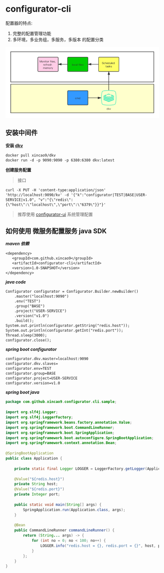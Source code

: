 # configurator-cli

配置器的特点:

1. 完整的配置管理功能
2. 多环境，多业务组，多服务，多版本 的配置分类

![architectures](https://raw.githubusercontent.com/xincao9/configurator/master/configurator.png)

## 安装中间件

**安装 [dkv](https://github.com/xincao9/dkv)**

```
docker pull xincao9/dkv
docker run -d -p 9090:9090 -p 6380:6380 dkv:latest
```

**创建服务配置**

>接口
```
curl -X PUT -H 'content-type:application/json' 'http://localhost:9090/kv' -d '{"k":"configurator|TEST|BASE|USER-SERVICE|v1.0", "v":"{\"redis\":{\"host\":\"localhost\",\"port\":\"6379\"}}"}'
```

>推荐使用 [configurator-ui](https://github.com/xincao9/configurator/tree/master/api) 系统管理配置

## 如何使用 微服务配置服务 java SDK

**_maven 依赖_**

```
<dependency>
   <groupId>com.github.xincao9</groupId>
   <artifactId>configurator-cli</artifactId>
   <version>1.0-SNAPSHOT</version>
</dependency>
```

**_java code_**

```
Configurator configurator = Configurator.Builder.newBuilder()
    .master("localhost:9090")
    .env("TEST")
    .group("BASE")
    .project("USER-SERVICE")
    .version("v1.0")
    .build();
System.out.println(configurator.getString("redis.host"));
System.out.println(configurator.getInt("redis.port"));
Thread.sleep(3000);
configurator.close();
```

**_spring boot configurator_**

```
configurator.dkv.master=localhost:9090
configurator.dkv.slaves=
configurator.env=TEST
configurator.group=BASE
configurator.project=USER-SERVICE
configurator.version=v1.0
```

**_spring boot java_**

```java
package com.github.xincao9.configurator.cli.sample;

import org.slf4j.Logger;
import org.slf4j.LoggerFactory;
import org.springframework.beans.factory.annotation.Value;
import org.springframework.boot.CommandLineRunner;
import org.springframework.boot.SpringApplication;
import org.springframework.boot.autoconfigure.SpringBootApplication;
import org.springframework.context.annotation.Bean;

@SpringBootApplication
public class Application {

    private static final Logger LOGGER = LoggerFactory.getLogger(Application.class);

    @Value("${redis.host}")
    private String host;
    @Value("${redis.port}")
    private Integer port;

    public static void main(String[] args) {
        SpringApplication.run(Application.class, args);
    }

    @Bean
    public CommandLineRunner commandLineRunner() {
        return (String... args) -> {
            for (int no = 0; no < 100; no++) {
                LOGGER.info("redis.host = {}, redis.port = {}", host, port);
            }
        };
    }
}
```
